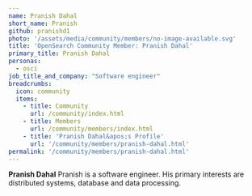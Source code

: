 ```yaml
---
name: Pranish Dahal
short_name: Pranish
github: pranishd1
photo: '/assets/media/community/members/no-image-available.svg'
title: 'OpenSearch Community Member: Pranish Dahal'
primary_title: Pranish Dahal
personas:
  - osci
job_title_and_company: "Software engineer"
breadcrumbs:
  icon: community
  items:
    - title: Community
      url: /community/index.html
    - title: Members
      url: /community/members/index.html
    - title: 'Pranish Dahal&apos;s Profile'
      url: '/community/members/pranish-dahal.html'
permalink: '/community/members/pranish-dahal.html'
---
```


**Pranish Dahal** Pranish is a software engineer. His primary interests are distributed systems, database and data processing.
